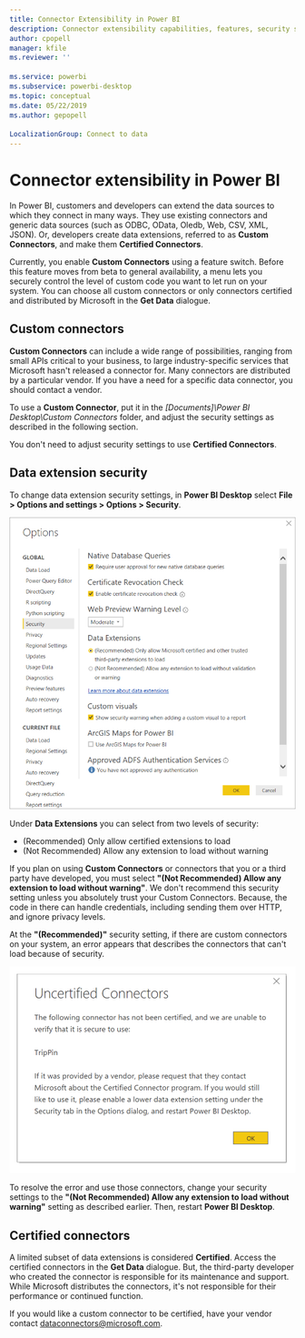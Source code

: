 ```yaml
---
title: Connector Extensibility in Power BI
description: Connector extensibility capabilities, features, security settings, and certified connectors
author: cpopell
manager: kfile
ms.reviewer: ''

ms.service: powerbi
ms.subservice: powerbi-desktop
ms.topic: conceptual
ms.date: 05/22/2019
ms.author: gepopell

LocalizationGroup: Connect to data
---
```


# Connector extensibility in Power BI

In Power BI, customers and developers can extend the data sources to which they connect in many ways. They use existing connectors and generic data sources (such as ODBC, OData, Oledb, Web, CSV, XML, JSON). Or, developers create data extensions, referred to as **Custom Connectors**, and make them **Certified Connectors**.

Currently, you enable **Custom Connectors** using a feature switch. Before this feature moves from beta to general availability, a menu lets you securely control the level of custom code you want to let run on your system. You can choose all custom connectors or only connectors certified and distributed by Microsoft in the **Get Data** dialogue.

## Custom connectors

**Custom Connectors** can include a wide range of possibilities, ranging from small APIs critical to your business, to large industry-specific services that Microsoft hasn't released a connector for. Many connectors are distributed by a particular vendor. If you have a need for a specific data connector, you should contact a vendor.

To use a **Custom Connector**, put it in the *\[Documents]\\Power BI Desktop\\Custom Connectors* folder, and adjust the security settings as described in the following section.

You don't need to adjust security settings to use **Certified Connectors**.

## Data extension security

To change data extension security settings, in **Power BI Desktop** select **File > Options and settings > Options > Security**.

![Control whether you want to load custom connectors with Data Extension Security options](media/desktop-connector-extensibility/data-extension-security-1.png)

Under **Data Extensions** you can select from two levels of security:

* (Recommended) Only allow certified extensions to load
* (Not Recommended) Allow any extension to load without warning

If you plan on using **Custom Connectors** or connectors that you or a third party have developed, you must select **"(Not Recommended) Allow any extension to load without warning"**. We don't recommend this security setting unless you absolutely trust your Custom Connectors. Because, the code in there can handle credentials, including sending them over HTTP, and ignore privacy levels.

At the **"(Recommended)"** security setting, if there are custom connectors on your system, an error appears that describes the connectors that can't load because of security.

![A dialog describes Custom Connectors that can't load because of security settings, in this case TripPin](media/desktop-connector-extensibility/data-extension-security-2.png)

To resolve the error and use those connectors, change your security settings to the **"(Not Recommended) Allow any extension to load without warning"** setting as described earlier. Then, restart **Power BI Desktop**.

## Certified connectors

A limited subset of data extensions is considered **Certified**. Access the certified connectors in the **Get Data** dialogue. But, the third-party developer who created the connector is responsible for its maintenance and support. While Microsoft distributes the connectors, it's not responsible for their performance or continued function.

If you would like a custom connector to be certified, have your vendor contact dataconnectors@microsoft.com.
